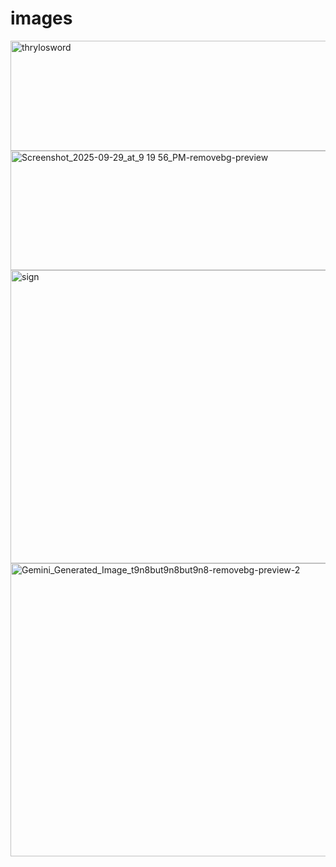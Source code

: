 # images
<img width="822" height="176" alt="thrylosword" src="https://github.com/user-attachments/assets/c9940f2b-a3e9-4bd8-9b69-827e1cab7150" />
<img width="1303" height="191" alt="Screenshot_2025-09-29_at_9 19 56_PM-removebg-preview" src="https://github.com/user-attachments/assets/fe5861f6-815a-49eb-b84a-0bcd2b50de6f" />
<img width="532" height="469" alt="sign" src="https://github.com/user-attachments/assets/14334885-61a6-4715-8e1e-5c9dab19b03c" />

<img width="532" height="469" alt="Gemini_Generated_Image_t9n8but9n8but9n8-removebg-preview-2" src="https://github.com/user-attachments/assets/c53d924c-ac61-4cdd-bd48-40ade58d8145" />
